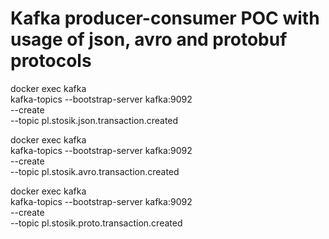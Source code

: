 # Kafka producer-consumer POC with usage of json, avro and protobuf protocols

docker exec kafka \
kafka-topics --bootstrap-server kafka:9092 \
--create \
--topic pl.stosik.json.transaction.created

docker exec kafka \
kafka-topics --bootstrap-server kafka:9092 \
--create \
--topic pl.stosik.avro.transaction.created

docker exec kafka \
kafka-topics --bootstrap-server kafka:9092 \
--create \
--topic pl.stosik.proto.transaction.created